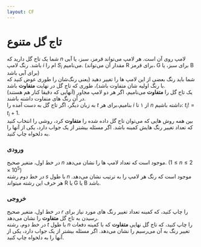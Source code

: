 ```yaml
---
layout: CF
---
```

# تاج گل متنوع
شما یک تاج گل دارید که $n$ لامپ روی آن است. هر لامپ می‌تواند قرمز، سبز، یا آبی باشد. رنگ لامپ $i$ ام را $S_i$ می‌نامیم. (مقدار آن می‌تواند R برای قرمز، G برای سبز، یا B برای آبی باشد)  
شما باید رنگ بعضی از این لامپ ها را تغییر دهید (یعنی رنگ‌شان را طوری عوض کنید که با رنگ اولیه شان متفاوت باشد)، طوری که تاج گل در نهایت **متفاوت** باشد.  
یک تاج گل را **متفاوت** می‌نامیم، اگر هر دو لامپ مجاور (آنهایی که دقیقا کنار هم هستند) در آن رنگ های متفاوت داشته باشند.  
به زبان دیگر، اگر تاج گل به دست آمده را $t$ بنامیم،‌برای هر $i$ از ۱ تا $n$ داشته باشیم: $t_i != t_i+1$.  
بین همه روش هایی که می‌توان تاج گل داده شده را **متفاوت** کرد، روشی را انتخاب کنید که تعداد تغییر رنگ هایش کمینه باشد. اگر مسئله بیشتر از یک جواب دارد، یکی از آنها را به دلخواه چاپ کنید.  
### ورودی
در خط اول، متغیر صحیح $n$ موجود است که تعداد لامپ ها را نشان می‌دهد. $(1 \le n \le 2\times10^5)$  
در خط دوم رشته $s$ با طول $n$ موجود است که رنگ هر لامپ را به ترتیب نشان می‌دهد. هر حرف این رشته میتواند R یا G یا B باشد.  
### خروجی
در خط اول، متغیر صحیح $r$ را چاپ کنید، که کمینه تعداد تغییر رنگ های مورد نیاز برای رسیدن به تاج گل **متفاوت** را نشان می‌دهد.  
در خط دوم، رشته $t$ با طول $n$ را چاپ کنید، که تاج گل نهایی **متفاوت** که با کمینه دفعات تغییر رنگ به آن می‌رسیم را نشان می‌دهد. اگر مسئله بیشتر از یک جواب دارد، یکی از آنها را به دلخواه چاپ کنید.
